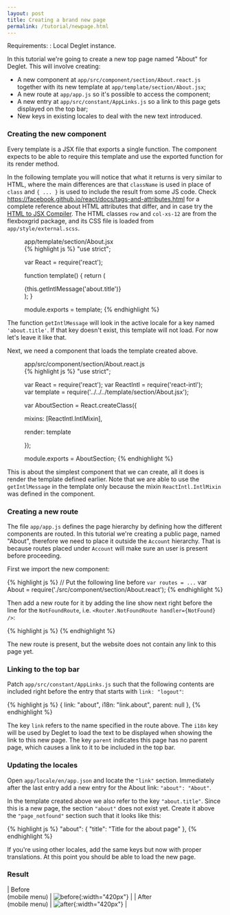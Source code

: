 ```yaml
---
layout: post
title: Creating a brand new page
permalink: /tutorial/newpage.html
---
```


Requirements:
: Local Deglet instance.


<!-- excerpt.start -->

In this tutorial we're going to create a new top page named "About" for
Deglet. This will involve creating:

* A new component at `app/src/component/section/About.react.js` together
  with its new template at `app/template/section/About.jsx`;
* A new route at `app/app.js` so it's possible to access the component;
* A new entry at `app/src/constant/AppLinks.js` so a link to this page
  gets displayed on the top bar;
* New keys in existing locales to deal with the new text introduced.

<!-- excerpt.end -->


### Creating the new component

Every template is a JSX file that exports a single function. The
component expects to be able to require this template and use the
exported function for its render method.

In the following template you will notice that what it returns is very
similar to HTML, where the main differences are that `className` is
used in place of `class` and `{ ... }` is used to include the result
from some JS code. Check <https://facebook.github.io/react/docs/tags-and-attributes.html>
for a complete reference about HTML attributes that differ, and in case
try the [HTML to JSX Compiler](http://facebook.github.io/react/html-jsx.html).
The HTML classes `row` and `col-xs-12` are from the flexboxgrid
package, and its CSS file is loaded from `app/style/external.scss`.

<figure>
<figcaption>app/template/section/About.jsx</figcaption>
{% highlight js %}
"use strict";

var React = require('react');

function template() {
  return (
    <section className="row">
      <div className="col-xs-12">
        {this.getIntlMessage('about.title')}
      </div>
    </section>
  );
}

module.exports = template;
{% endhighlight %}
</figure>

The function `getIntlMessage` will look in the active locale for a key
named `'about.title'`. If that key doesn't exist, this template will not
load. For now let's leave it like that.


Next, we need a component that loads the template created above.

<figure>
<figcaption>app/src/component/section/About.react.js</figcaption>
{% highlight js %}
"use strict";

var React = require('react');
var ReactIntl = require('react-intl');
var template = require('../../../template/section/About.jsx');

var AboutSection = React.createClass({

  mixins: [ReactIntl.IntlMixin],

  render: template

});

module.exports = AboutSection;
{% endhighlight %}
</figure>

This is about the simplest component that we can create, all it does is
render the template defined earlier. Note that we are able to use the
`getIntlMessage` in the template only because the mixin
`ReactIntl.IntlMixin` was defined in the component.


### Creating a new route

The file `app/app.js` defines the page hierarchy by defining how the
different components are routed. In this tutorial we're creating a
public page, named "About", therefore we need to place it outside the
`Account` hierarchy. That is because routes placed under `Account` will
make sure an user is present before proceeding.

First we import the new component:

{% highlight js %}
// Put the following line before `var routes = ...`
var About = require('./src/component/section/About.react');
{% endhighlight %}

Then add a new route for it by adding the line show next right before the
line for the `NotFoundRoute`, i.e.
`<Router.NotFoundRoute handler={NotFound} />`:

{% highlight js %}
<Route name="about" handler={About} />
{% endhighlight %}

The new route is present, but the website does not contain any link to
this page yet.


### Linking to the top bar

Patch `app/src/constant/AppLinks.js` such that the following contents
are included right before the entry that starts with `link: "logout"`:

{% highlight js %}
{
  link: "about",
  i18n: "link.about",
  parent: null
},
{% endhighlight %}

The key `link` refers to the name specified in the route above. The
`i18n` key will be used by Deglet to load the text to be displayed when
showing the link to this new page. The key `parent` indicates this page
has no parent page, which causes a link to it to be included in the top
bar.


### Updating the locales

Open `app/locale/en/app.json` and locate the `"link"` section. Immediately
after the last entry add a new entry for the About link: `"about":
"About"`.

In the template created above we also refer to the key `"about.title"`.
Since this is a new page, the section `"about"` does not exist yet.
Create it above the `"page_notfound"` section such that it looks like
this:

{% highlight js %}
"about": {
  "title": "Title for the about page"
},
{% endhighlight %}

If you're using other locales, add the same keys but now with proper
translations. At this point you should be able to load the new page.


### Result

| Before <br/> (mobile menu) | ![before](./img/before_about_mobile.png){:width="420px"} |
| After <br/> (mobile menu) | ![after](./img/after_about_mobile.png){:width="420px"} |
